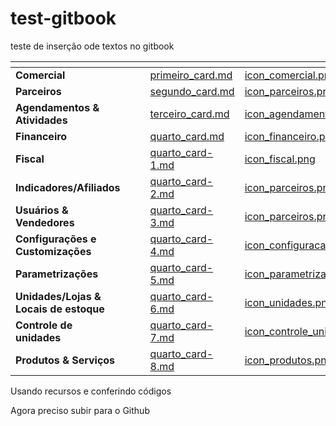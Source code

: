 # test-gitbook

teste de inserção ode textos no gitbook

<table data-view="cards">
    <thead>
        <tr>
            <th></th>
            <th></th>
            <th></th>
            <th data-hidden data-card-target data-type="content-ref"></th>
            <th data-hidden data-card-cover data-type="files"></th>
        </tr>
    </thead>
        <tbody>
            <tr>
                <td>
                    <strong>Comercial</strong>
                </td>
                <td></td>
                <td></td>
                <td>
                    <a href="primeiro_card.md">primeiro_card.md</a>
                </td>
                <td>
                    <a href=".gitbook/assets/icon_comercial.png">icon_comercial.png</a>
                </td>
            </tr>
            <tr>
                <td>
                    <strong>Parceiros</strong>
                </td>
                <td></td>
                <td></td>
                <td>
                    <a href="segundo_card.md">segundo_card.md</a>
                </td>
                <td>
                    <a href=".gitbook/assets/icon_parceiros.png">icon_parceiros.png</a>
                </td>
            </tr>
            <tr>
                <td>
                    <strong>Agendamentos &#x26; Atividades</strong>
                </td>
                <td></td>
                <td></td>
                <td>
                    <a href="terceiro_card.md">terceiro_card.md</a>
                </td>
                <td>
                    <a href=".gitbook/assets/icon_agendamentos.png">icon_agendamentos.png</a>
                </td>
            </tr>
            <tr>
                <td>
                    <strong>Financeiro</strong>
                </td>
                <td></td>
                <td></td>
                <td>
                    <a href="quarto_card.md">quarto_card.md</a>
                </td>
                <td>
                    <a href=".gitbook/assets/icon_financeiro.png">icon_financeiro.png</a>
                </td>
            </tr>
            <tr>
                <td>
                    <strong>Fiscal</strong>
                </td>
                <td></td>
                <td></td>
                <td>
                    <a href="quarto_card-1.md">quarto_card-1.md</a>
                </td>
                <td>
                    <a href=".gitbook/assets/icon_fiscal.png">icon_fiscal.png</a>
                </td>
            </tr>
            <tr>
                <td>
                    <strong>Indicadores/Afiliados</strong>
                </td>
                <td></td>
                <td></td>
                <td>
                    <a href="quarto_card-2.md">quarto_card-2.md</a>
                </td>
                <td>
                    <a href=".gitbook/assets/icon_parceiros.png">icon_parceiros.png</a>
                </td>
            </tr>
            <tr>
                <td>
                    <strong>Usuários &#x26; Vendedores</strong>
                </td>
                <td></td>
                <td></td>
                <td>
                    <a href="quarto_card-3.md">quarto_card-3.md</a>
                </td>
                <td>
                    <a href=".gitbook/assets/icon_parceiros.png">icon_parceiros.png</a>
                </td>
            </tr>
            <tr>
                <td>
                    <strong>Configurações e Customizações</strong>
                </td>
                <td></td>
                <td></td>
                <td>
                    <a href="quarto_card-4.md">quarto_card-4.md</a>
                </td>
                <td>
                    <a href=".gitbook/assets/icon_configuracao.png">icon_configuracao.png</a>
                </td>
            </tr>
            <tr>
                <td>
                    <strong>Parametrizações</strong>
                </td>
                <td></td>
                <td></td>
                <td>
                    <a href="quarto_card-5.md">quarto_card-5.md</a>
                </td>
                <td>
                    <a href=".gitbook/assets/icon_parametrizacao.png">icon_parametrizacao.png</a>
                </td>
            </tr>
            <tr>
                <td>
                    <strong>Unidades/Lojas &#x26; Locais de estoque</strong>
                </td>
                <td></td>
                <td></td>
                <td>
                    <a href="quarto_card-6.md">quarto_card-6.md</a>
                </td>
                <td>
                    <a href=".gitbook/assets/icon_unidades.png">icon_unidades.png</a>
                </td>
            </tr>
            <tr>
                <td>
                    <strong>Controle de unidades</strong>
                </td>
                <td></td>
                <td></td>
                <td>
                    <a href="quarto_card-7.md">quarto_card-7.md</a>
                </td>
                <td>
                    <a href=".gitbook/assets/icon_controle_unidades.png">icon_controle_unidades.png</a>
                </td>
            </tr>
            <tr>
                <td>
                    <strong>Produtos &#x26; Serviços</strong>
                </td>
                <td></td>
                <td></td>
                <td>
                    <a href="quarto_card-8.md">quarto_card-8.md</a>
                </td>
                <td>
                    <a href=".gitbook/assets/icon_produtos.png">icon_produtos.png</a>
                </td>
            </tr>
        </tbody>
</table>

Usando recursos e conferindo códigos

Agora preciso subir para o Github
